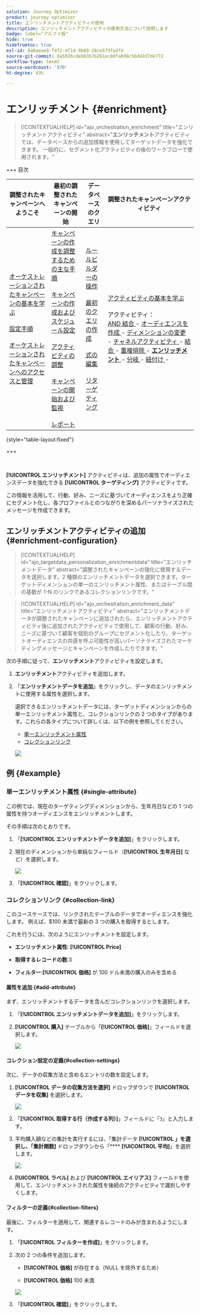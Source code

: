 ```yaml
---
solution: Journey Optimizer
product: journey optimizer
title: エンリッチメントアクティビティの使用
description: エンリッチメントアクティビティの使用方法について説明します
badge: label="アルファ版"
hide: true
hidefromtoc: true
exl-id: 8a0aeae8-f4f2-4f1d-9b89-28ce573fadfd
source-git-commit: 8a5026cdeb63b7b261ec0dfa690c5bd41d7de772
workflow-type: tm+mt
source-wordcount: '570'
ht-degree: 43%

---
```


# エンリッチメント {#enrichment}

>[!CONTEXTUALHELP]
>id="ajo_orchestration_enrichment"
>title="エンリッチメントアクティビティ"
>abstract="**エンリッチメント**&#x200B;アクティビティでは、データベースからの追加情報を使用してターゲットデータを強化できます。 一般的に、セグメント化アクティビティの後のワークフローで使用されます。"


+++ 目次

| 調整されたキャンペーンへようこそ | 最初の調整されたキャンペーンの開始 | データベースのクエリ | 調整されたキャンペーンアクティビティ |
|---|---|---|---|
| [ オーケストレーションされたキャンペーンの基本を学ぶ ](../gs-orchestrated-campaigns.md)<br/><br/>[ 設定手順 ](../configuration-steps.md)<br/><br/>[ オーケストレーションされたキャンペーンへのアクセスと管理 ](../access-manage-orchestrated-campaigns.md) | [ キャンペーンの作成を調整するための主な手順 ](../gs-campaign-creation.md)<br/><br/>[ キャンペーンの作成およびスケジュール設定 ](../create-orchestrated-campaign.md)<br/><br/>[ アクティビティの調整 ](../orchestrate-activities.md)<br/><br/>[ キャンペーンの開始および監視 ](../start-monitor-campaigns.md)<br/><br/>[ レポート ](../reporting-campaigns.md) | [ ルールビルダーの操作 ](../orchestrated-rule-builder.md)<br/><br/>[ 最初のクエリの作成 ](../build-query.md)<br/><br/>[ 式の編集 ](../edit-expressions.md)<br/><br/>[ リターゲティング ](../retarget.md) | [ アクティビティの基本を学ぶ ](about-activities.md)<br/><br/> アクティビティ：<br/>[AND 結合 ](and-join.md) - [ オーディエンスを作成 ](build-audience.md) - [ ディメンションの変更 ](change-dimension.md) - [ チャネルアクティビティ ](channels.md) - [ 結合 ](combine.md) - [ 重複排除 ](deduplication.md) - <b>[ エンリッチメント ](enrichment.md)</b> - [ 分岐 ](fork.md) - [ 紐付け ](reconciliation.md) [ ](save-audience.md) [ ](split.md) [ ](wait.md) - |

{style="table-layout:fixed"}

+++

<br/>

**[!UICONTROL エンリッチメント]** アクティビティは、追加の属性でオーディエンスデータを強化できる **[!UICONTROL ターゲティング]** アクティビティです。

この情報を活用して、行動、好み、ニーズに基づいてオーディエンスをより正確にセグメント化し、各プロファイルとのつながりを深めるパーソナライズされたメッセージを作成できます。

## エンリッチメントアクティビティの追加 {#enrichment-configuration}

>[!CONTEXTUALHELP]
>id="ajo_targetdata_personalization_enrichmentdata"
>title="エンリッチメントデータ"
>abstract="調整されたキャンペーンの強化に使用するデータを選択します。2 種類のエンリッチメントデータを選択できます。ターゲットディメンションの単一のエンリッチメント属性、またはテーブル間の基数が 1-N のリンクであるコレクションリンクです。"

>[!CONTEXTUALHELP]
>id="ajo_orchestration_enrichment_data"
>title="エンリッチメントアクティビティ"
>abstract="エンリッチメントデータが調整されたキャンペーンに追加されたら、エンリッチメントアクティビティ後に追加されたアクティビティで使用して、顧客の行動、好み、ニーズに基づいて顧客を個別のグループにセグメント化したり、ターゲットオーディエンスの共感を呼ぶ可能性が高いパーソナライズされたマーケティングメッセージとキャンペーンを作成したりできます。"

次の手順に従って、**エンリッチメント**&#x200B;アクティビティを設定します。

1. **エンリッチメント**&#x200B;アクティビティを追加します。

1. 「**エンリッチメントデータを追加**」をクリックし、データのエンリッチメントに使用する属性を選択します。

   選択できるエンリッチメントデータには、ターゲットディメンションからの単一エンリッチメント属性と、コレクションリンクの 2 つのタイプがあります。これらの各タイプについて詳しくは、以下の例を参照してください。

   * [単一エンリッチメント属性](#single-attribute)
   * [コレクションリンク](#collection-link)

   ![](../assets/enrichment-1.png)

## 例 {#example}

### 単一エンリッチメント属性 {#single-attribute}

この例では、現在のターゲティングディメンションから、生年月日などの 1 つの属性を持つオーディエンスをエンリッチメントします。

その手順は次のとおりです。

1. 「**[!UICONTROL エンリッチメントデータを追加]**」をクリックします。

1. 現在のディメンションから単純なフィールド（**[!UICONTROL 生年月日]** など）を選択します。

   ![](../assets/enrichment-2.png)

1. 「**[!UICONTROL 確認]**」をクリックします。

### コレクションリンク {#collection-link}

このユースケースでは、リンクされたテーブルのデータでオーディエンスを強化します。 例えば、$100 未満で最新の 3 つの購入を取得するとします。

これを行うには、次のようにエンリッチメントを設定します。

* **エンリッチメント属性**: **[!UICONTROL Price]**

* **取得するレコードの数**:3

* **フィルター**:**[!UICONTROL 価格]** が 100 ドル未満の購入のみを含める

#### 属性を追加 {#add-attribute}

まず、エンリッチメントするデータを含んだコレクションリンクを選択します。

1. 「**[!UICONTROL エンリッチメントデータを追加]**」をクリックします。

1. **[!UICONTROL 購入]** テーブルから「**[!UICONTROL 価格]**」フィールドを選択します。

   ![](../assets/enrichment-2.png)

#### コレクション設定の定義{#collection-settings}

次に、データの収集方法と含めるエントリの数を設定します。

1. **[!UICONTROL データの収集方法を選択]** ドロップダウンで **[!UICONTROL データを収集]** を選択します。

   ![](../assets/enrichment-4.png)

1. 「**[!UICONTROL 取得する行（作成する列）]**」フィールドに「`3`」と入力します。

1. 平均購入額などの集計を実行するには、「集計データ **[!UICONTROL 」を選択し、「集計関数]** ドロップダウンから「**** **[!UICONTROL 平均]**」を選択します。

   ![](../assets/enrichment-5.png)

1. **[!UICONTROL ラベル]** および **[!UICONTROL エイリアス]** フィールドを使用して、エンリッチメントされた属性を後続のアクティビティで識別しやすくします。

#### フィルターの定義{#collection-filters}

最後に、フィルターを適用して、関連するレコードのみが含まれるようにします。

1. 「**[!UICONTROL フィルターを作成]**」をクリックします。

1. 次の 2 つの条件を追加します。

   * **[!UICONTROL 価格]** が存在する（NULL を除外するため）

   * **[!UICONTROL 価格]** 100 未満

   ![](../assets/enrichment-6.png)

1. 「**[!UICONTROL 確認]**」をクリックします。


<!--
#### Define the sorting{#collection-sorting}

We now need to apply sorting in order to retrieve the three **latest** purchases.

1. Activate the **Enable sorting** option.
1. Click inside the **Attribute** field.
1. Select the **Order date** field.
1. Click **Confirm**. 
1. Select **Descending** from the **Sort** drop-down.

![](../assets/workflow-enrichment7bis.png)


## Data reconciliation {#reconciliation}

>[!CONTEXTUALHELP]
>id="ajo_orchestration_enrichment_reconciliation"
>title="Reconciliation"
>abstract="The **Enrichment** activity can be used to reconcile data from the Journey Optimizer schema with data from another schema, or with data coming from a temporary schema such as data uploaded using a Load file activity. This type of link defines a reconciliation towards a unique record. Journey Optimizer creates a link to a target table by adding a foreign key in it for storing a reference to the unique record."

The **Enrichment** activity can be used to reconcile data from the the Campaign database schema with data from another schema, or with data coming from a temporary schema such as data uploaded using a Load file activity. This type of link defines a reconciliation towards a unique record. Journey Optimizer creates a link to a target table by adding a foreign key in it for storing a reference to the unique record.

For example, you can use this option to reconcile a profile's country, specified in an uploaded file, with one of the countries available in the dedicated table of the Campaign database. 

Follow the steps to configure an **Enrichment** activity with a reconciliation link: 

1. Click the **Add link** button in the **Reconciliation** section.
1. Identify the data you want to create a reconciliation link with.

    * To create a reconciliation link with data from the Campaign database, select **Database schema** and choose the schema where the target is stored. 
    * To create a reconciliation link with data coming from the input transition, select **Temporary schema** and choose the orchestrated campaign transition where the target data is stored. 

1. The **Label** and **Name** fields are automatically populated based on the selected target schema. You can change their values if necessary.

1. In the **Reconciliation criteria** section, specify how you want to reconcile data from the source and destination tables:

    * **Simple join**: Reconcile a specific field from the source table with another field in the destination table. To do this, click the **Add join** button and specify the **Source** and **Destination** fields to use for the reconciliation.

        >[!NOTE]
        >
        >You can use one or more **Simple join** criteria, in which case they must all be verified so that the data can be linked together.

    * **Advanced join**: Use the query modeler to configure the reconciliation criteria. To do this, click the **Create condition** button then define your reconciliation criteria by building your own rule using AND and OR operations.

The example below shows an orchestrated campaign configured to create a link between Journey Optimizer profiles table and a temporary table generated a **Load file** activity. In this example, the **Enrichment** activity reconciliates both tables using the email address as reconciliation criteria.

![](../assets/enrichment-reconciliation.png)

### Enrichment with linked data {#link-example}

The example below shows an orchestrated campaign configured to create a link between two transitions. The first transitions targets profile data using a **Query** activity, while the second transition includes purchase data stored into a file loaded through a Load file activity.

![](../assets/enrichment-uc-link.png)

* The first **Enrichment** activity links the primary set (data from the **Query** activity) with the schema from the **Load file** activity. This allows us to match each profile targeted by the query with the corresponding purchase data.

    ![](../assets/enrichment-uc-link-purchases.png)

* A second **Enrichment** activity is added in order to enrich data from the orchestrated campaign table with the purchase data coming from the **Load file** activity. This allows us to use those data in further activities, for example, to personalize messages sent to the customers with information on their purchase.

    ![](../assets/enrichment-uc-link-data.png)


## Create links between tables {#create-links}

>[!CONTEXTUALHELP]
>id="ajo_orchestration_enrichment_simplejoin"
>title="Link definition"
>abstract="Create a link between the working table data and Adobe Journey Optimizer. For example, if you load data from a file which contains the account number, country and email of recipients, you have to create a link towards the country table in order to update this information in their profiles."

The **[!UICONTROL Link definition]** section allows you to create a link between the working table data and Adobe Journey Optimizer. For example, if you load data from a file which contains the account number, country and email of recipients, you have to create a link towards the country table in order to update this information in their profiles.

There are several types of links available:

* **[!UICONTROL 1 cardinality simple link]**: Each record from the primary set can be associated with one and only one record from the linked data.
* **[!UICONTROL 0 or 1 cardinality simple link]**: Each record from the primary set can be associated with 0 or 1 record from the linked data, but not more than one.
* **[!UICONTROL N cardinality collection link]**: Each record from the primary set can be associated with 0, 1 or more (N) records from the linked data.

To create a link, follow these steps:

1. In the **[!UICONTROL Link definition]** section, click the **[!UICONTROL Add link]** button.

    ![](../assets/workflow-enrichment-link.png)

1. In the **Relation type** drop-down list, choose the type of link you want to create.

1. Identify the target you want to link the primary set to:

    * To link an existing table in the database, choose **[!UICONTROL Database schema]** and select the desired table from the **[!UICONTROL Target schema]** field.
    * To link with data from the input transition, choose **Temporary schema** and select the transition whose data you want to use.

1. Define the reconciliation criteria to match data from the primary set with the linked schema. There are two types of joins available:

    * **Simple join**: Select a specific attribute to match data from the two schemas. Click **Add join** and select the **Source** and **Destination** attributes to use as reconciliation criteria. 
    * **Advanced join**: Create a join using advanced conditions. Click **Add join** and click the **Create condition** button to open the query modeler.

A workflow example using links is available in the [Examples](#link-example) section.

## Add offers {#add-offers}

>[!CONTEXTUALHELP]
>id="ajo_orchestration_enrichment_offer_proposition"
>title="Offer proposition"
>abstract="The Enrichment activity allows you to add offers for each profile."

The **[!UICONTROL Enrichment]** activity allows you to add offers for each profile.

To do so, follow the steps to configure an **[!UICONTROL Enrichment]** activity with an offer: 

1. In the **[!UICONTROL Enrichment]** activity, at the **[!UICONTROL Offer proposition]** section, click on the **[!UICONTROL Add offer]** button

    ![](../assets/enrichment-addoffer.png)

1. You have two choices for the offer selection :

    * **[!UICONTROL Search for the best offer in category]** : check this option and specify the offer engine call parameters (offer space, category or theme(s), contact date, number of offers to keep). The engine will calculate the best offer(s) to add according to these parameters. We recommend completing either the Category or the Theme field, rather than both at the same time.

        ![](../assets/enrichment-bestoffer.png)

    * **[!UICONTROL A predefined offer]** : check this option and specify an offer space, a specific offer, and a contact date to directly configure the offer that you would like to add, without calling the offer engine.

        ![](../assets/enrichment-predefinedoffer.png)

1. After selecting your offer, click on **[!UICONTROL Confirm]** button.

You can now use the offer in the delivery activity.



### Using the offers from Enrichment activity

Within an orchestrated campaign, if you want to use the offers you get from an enrichment activity in your delivery, follow the steps below:

1. Open the delivery activity and go in the content edition. Click on **[!UICONTROL Offers settings]** button and select in the drop-down list the **[!UICONTROL Offers space]** corresponding to your offer. 
If you want to to view only offers from the enrichment activity, set the number of **[!UICONTROL Propositions]** to 0, and save the modifications.

    ![](../assets/offers-settings.png) 

1. In the Email Designer, when adding a personalization with offers, click on the **[!UICONTROL Propositions]** icon, it will display the offer(s) you get from the **[!UICONTROL Enrichment]** activity. Open the offer you want to choose by clicking on it.

    ![](../assets/offers-propositions.png) 

    Go in **[!UICONTROL Rendering functions]** and choose **[!UICONTROL HTML rendering]** or **[!UICONTROL Text rendering]** according to your needs.

    ![](../assets/offers-rendering.png) 

>[!NOTE]
>
>If you choose to have more than one offer in the **[!UICONTROL Enrichment]** activity at the **[!UICONTROL Number of offers to keep]** option, all the offers are displayed when clicking on the **[!UICONTROL Propositions]** icon.

-->